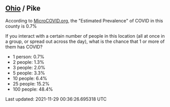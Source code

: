 
## [Ohio](/united-states/ohio) / Pike

According to [MicroCOVID.org](http://microcovid.org),
the "Estimated Prevalence" of COVID in this county is 0.7%

If you interact with a certain number of people in this location
(all at once in a group, or spread out across the day), what is the chance that
1 or more of them has COVID?

- 1 person: 0.7%
- 2 people: 1.3%
- 3 people: 2.0%
- 5 people: 3.3%
- 10 people: 6.4%
- 25 people: 15.2%
- 100 people: 48.4%

Last updated: 2021-11-29 00:36:26.695318 UTC

